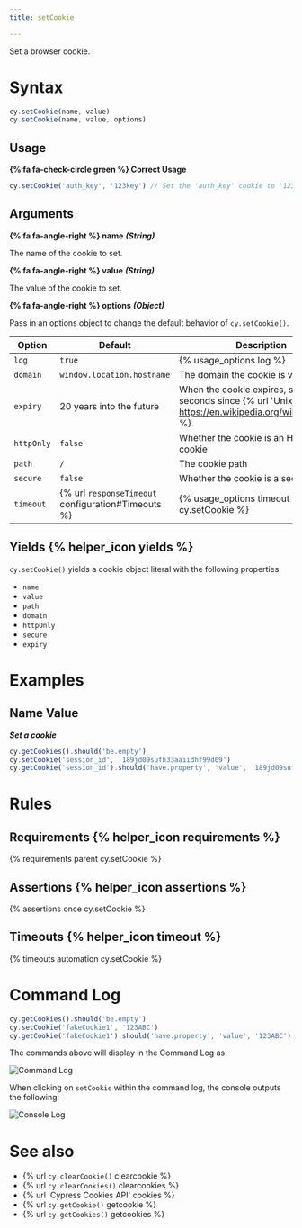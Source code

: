 ```yaml
---
title: setCookie

---
```


Set a browser cookie.

# Syntax

```javascript
cy.setCookie(name, value)
cy.setCookie(name, value, options)
```

## Usage

**{% fa fa-check-circle green %} Correct Usage**

```javascript
cy.setCookie('auth_key', '123key') // Set the 'auth_key' cookie to '123key'
```

## Arguments

**{% fa fa-angle-right %} name** ***(String)***

The name of the cookie to set.

**{% fa fa-angle-right %} value** ***(String)***

The value of the cookie to set.

**{% fa fa-angle-right %} options** ***(Object)***

Pass in an options object to change the default behavior of `cy.setCookie()`.

Option | Default | Description
--- | --- | ---
`log` | `true` | {% usage_options log %}
`domain` | `window.location.hostname` | The domain the cookie is visible to
`expiry` | 20 years into the future | When the cookie expires, specified in seconds since {% url 'Unix Epoch' https://en.wikipedia.org/wiki/Unix_time %}.
`httpOnly` | `false` | Whether the cookie is an HTTP only cookie
`path` | `/` | The cookie path
`secure` | `false` | Whether the cookie is a secure cookie
`timeout` | {% url `responseTimeout` configuration#Timeouts %} | {% usage_options timeout cy.setCookie %}

## Yields {% helper_icon yields %}

`cy.setCookie()` yields a cookie object literal with the following properties:

- `name`
- `value`
- `path`
- `domain`
- `httpOnly`
- `secure`
- `expiry`

# Examples

## Name Value

***Set a cookie***

```javascript
cy.getCookies().should('be.empty')
cy.setCookie('session_id', '189jd09sufh33aaiidhf99d09')
cy.getCookie('session_id').should('have.property', 'value', '189jd09sufh33aaiidhf99d09')
```

# Rules

## Requirements {% helper_icon requirements %}

{% requirements parent cy.setCookie %}

## Assertions {% helper_icon assertions %}

{% assertions once cy.setCookie %}

## Timeouts {% helper_icon timeout %}

{% timeouts automation cy.setCookie %}

# Command Log

```javascript
cy.getCookies().should('be.empty')
cy.setCookie('fakeCookie1', '123ABC')
cy.getCookie('fakeCookie1').should('have.property', 'value', '123ABC')
```

The commands above will display in the Command Log as:

![Command Log](/img/api/setcookie/set-cookie-on-browser-for-testing.png)

When clicking on `setCookie` within the command log, the console outputs the following:

![Console Log](/img/api/setcookie/see-cookie-properties-expiry-domain-and-others-in-test.png)

# See also

- {% url `cy.clearCookie()` clearcookie %}
- {% url `cy.clearCookies()` clearcookies %}
- {% url 'Cypress Cookies API' cookies %}
- {% url `cy.getCookie()` getcookie %}
- {% url `cy.getCookies()` getcookies %}
